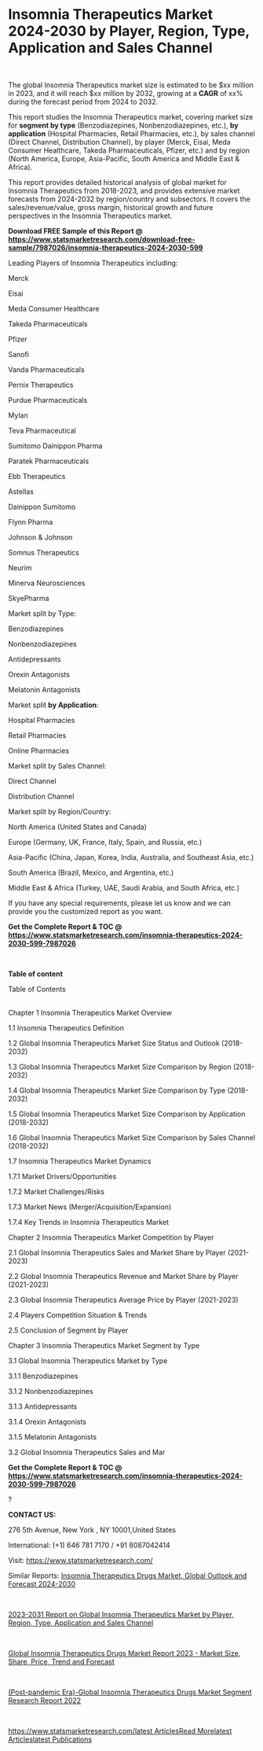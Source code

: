 <h1>Insomnia Therapeutics Market 2024-2030 by Player, Region, Type, Application and Sales Channel</h1><br/><p>The global Insomnia Therapeutics market size is estimated to be $xx million in 2023, and it will reach $xx million by 2032, growing at a <strong>CAGR</strong> of xx% during the forecast period from 2024 to 2032.</p>
 
 
 
 <p>This report studies the Insomnia Therapeutics market, covering market size for <strong>segment by type</strong> (Benzodiazepines, Nonbenzodiazepines, etc.), <strong>by application</strong> (Hospital Pharmacies, Retail Pharmacies, etc.), by sales channel (Direct Channel, Distribution Channel), by player (Merck, Eisai, Meda Consumer Healthcare, Takeda Pharmaceuticals, Pfizer, etc.) and by region (North America, Europe, Asia-Pacific, South America and Middle East & Africa).</p>
 
 
 
 <p>This report provides detailed historical analysis of global market for Insomnia Therapeutics from 2018-2023, and provides extensive market forecasts from 2024-2032 by region/country and subsectors. It covers the sales/revenue/value, gross margin, historical growth and future perspectives in the Insomnia Therapeutics market.</p>
 
 
 
 <p><strong>Download FREE Sample of this Report @ <a href="https://www.statsmarketresearch.com/download-free-sample/7987026/insomnia-therapeutics-2024-2030-599">https://www.statsmarketresearch.com/download-free-sample/7987026/insomnia-therapeutics-2024-2030-599</a></strong></p>
 
 
 
 <p>Leading Players of Insomnia Therapeutics including:</p>
 
 
 
 <p>Merck</p>
 
 
 
 <p>Eisai</p>
 
 
 
 <p>Meda Consumer Healthcare</p>
 
 
 
 <p>Takeda Pharmaceuticals</p>
 
 
 
 <p>Pfizer</p>
 
 
 
 <p>Sanofi</p>
 
 
 
 <p>Vanda Pharmaceuticals</p>
 
 
 
 <p>Pernix Therapeutics</p>
 
 
 
 <p>Purdue Pharmaceuticals</p>
 
 
 
 <p>Mylan</p>
 
 
 
 <p>Teva Pharmaceutical</p>
 
 
 
 <p>Sumitomo Dainippon Pharma</p>
 
 
 
 <p>Paratek Pharmaceuticals</p>
 
 
 
 <p>Ebb Therapeutics</p>
 
 
 
 <p>Astellas</p>
 
 
 
 <p>Dainippon Sumitomo</p>
 
 
 
 <p>Flynn Pharma</p>
 
 
 
 <p>Johnson & Johnson</p>
 
 
 
 <p>Somnus Therapeutics</p>
 
 
 
 <p>Neurim</p>
 
 
 
 <p>Minerva Neurosciences</p>
 
 
 
 <p>SkyePharma</p>
 
 
 
 <p>Market split by Type:</p>
 
 
 
 <p>Benzodiazepines</p>
 
 
 
 <p>Nonbenzodiazepines</p>
 
 
 
 <p>Antidepressants</p>
 
 
 
 <p>Orexin Antagonists</p>
 
 
 
 <p>Melatonin Antagonists</p>
 
 
 
 <p>Market split <strong>by Application</strong>:</p>
 
 
 
 <p>Hospital Pharmacies</p>
 
 
 
 <p>Retail Pharmacies</p>
 
 
 
 <p>Online Pharmacies</p>
 
 
 
 <p>Market split by Sales Channel:</p>
 
 
 
 <p>Direct Channel</p>
 
 
 
 <p>Distribution Channel</p>
 
 
 
 <p>Market split by Region/Country:</p>
 
 
 
 <p>North America (United States and Canada)</p>
 
 
 
 <p>Europe (Germany, UK, France, Italy, Spain, and Russia, etc.)</p>
 
 
 
 <p>Asia-Pacific (China, Japan, Korea, India, Australia, and Southeast Asia, etc.)</p>
 
 
 
 <p>South America (Brazil, Mexico, and Argentina, etc.)</p>
 
 
 
 <p>Middle East & Africa (Turkey, UAE, Saudi Arabia, and South Africa, etc.)</p>
 
 
 
 <p>If you have any special requirements, please let us know and we can provide you the customized report as you want.</p>
 
 
 
 <div><b>Get the Complete Report & TOC @ <a href="https://www.statsmarketresearch.com/insomnia-therapeutics-2024-2030-599-7987026">https://www.statsmarketresearch.com/insomnia-therapeutics-2024-2030-599-7987026</a></b></div>
 
 
 
 <p><br />
 
 <b>Table of content</b></p>
 
 
 
 <p>Table of Contents<br />
 
 <br />
 
 Chapter 1 Insomnia Therapeutics Market Overview<br />
 
 1.1 Insomnia Therapeutics Definition<br />
 
 1.2 Global Insomnia Therapeutics Market Size Status and Outlook (2018-2032)<br />
 
 1.3 Global Insomnia Therapeutics Market Size Comparison by Region (2018-2032)<br />
 
 1.4 Global Insomnia Therapeutics Market Size Comparison by Type (2018-2032)<br />
 
 1.5 Global Insomnia Therapeutics Market Size Comparison by Application (2018-2032)<br />
 
 1.6 Global Insomnia Therapeutics Market Size Comparison by Sales Channel (2018-2032)<br />
 
 1.7 Insomnia Therapeutics Market Dynamics<br />
 
 1.7.1 Market Drivers/Opportunities<br />
 
 1.7.2 Market Challenges/Risks<br />
 
 1.7.3 Market News (Merger/Acquisition/Expansion)<br />
 
 1.7.4 Key Trends in Insomnia Therapeutics Market<br />
 
 Chapter 2 Insomnia Therapeutics Market Competition by Player<br />
 
 2.1 Global Insomnia Therapeutics Sales and Market Share by Player (2021-2023)<br />
 
 2.2 Global Insomnia Therapeutics Revenue and Market Share by Player (2021-2023)<br />
 
 2.3 Global Insomnia Therapeutics Average Price by Player (2021-2023)<br />
 
 2.4 Players Competition Situation & Trends<br />
 
 2.5 Conclusion of Segment by Player<br />
 
 Chapter 3 Insomnia Therapeutics Market Segment by Type<br />
 
 3.1 Global Insomnia Therapeutics Market by Type<br />
 
 3.1.1 Benzodiazepines<br />
 
 3.1.2 Nonbenzodiazepines<br />
 
 3.1.3 Antidepressants<br />
 
 3.1.4 Orexin Antagonists<br />
 
 3.1.5 Melatonin Antagonists<br />
 
 3.2 Global Insomnia Therapeutics Sales and Mar</p>
 
 
 
 <div><b>Get the Complete Report & TOC @ <a href="https://www.statsmarketresearch.com/insomnia-therapeutics-2024-2030-599-7987026">https://www.statsmarketresearch.com/insomnia-therapeutics-2024-2030-599-7987026</a></b></div>
 
 
 
 <p>? </p>
 
 
 
 <p><b>CONTACT US:</b><br />
 
 276 5th Avenue, New York , NY 10001,United States<br />
 
 International: (+1) 646 781 7170 / +91 8087042414<br />
 
 Visit: <a href="https://www.statsmarketresearch.com/">https://www.statsmarketresearch.com/</a><br />
 
 Similar Reports: <a href="https://www.statsmarketresearch.com/insomnia-therapeutics-2024-2030-599-7987026">Insomnia Therapeutics Drugs Market, Global Outlook and Forecast 2024-2030</a><br />
 
 <br />
 
 <a href="https://www.statsmarketresearch.com/insomnia-therapeutics-2024-2030-599-7987026">2023-2031 Report on Global Insomnia Therapeutics Market by Player, Region, Type, Application and Sales Channel</a><br />
 
 <br />
 
 <a href="https://www.statsmarketresearch.com/insomnia-therapeutics-2024-2030-599-7987026">Global Insomnia Therapeutics Drugs Market Report 2023 - Market Size, Share, Price, Trend and Forecast</a><br />
 
 <br />
 
 <a href="https://www.statsmarketresearch.com/insomnia-therapeutics-2024-2030-599-7987026">(Post-pandemic Era)-Global Insomnia Therapeutics Drugs Market Segment Research Report 2022</a><br />
 
 <br />
 
 <a href="https://gyeongbokgung.com">https://www.statsmarketresearch.com/</a><a href="https://hallyeomaritime.com">latest Articles</a><a href="https://jingwansa.com">Read More</a><a href="https://nguoiviet.jp/">latest Articles</a><a href="https://www.intelmarketresearch.com/">latest Publications</a></p>